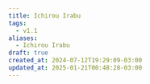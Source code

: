 ```yaml
---
title: Ichirou Irabu
tags:
  - v1.1
aliases:
  - Ichirou Irabu
draft: true
created_at: 2024-07-12T19:29:09-03:00
updated_at: 2025-01-21T00:48:28-03:00
---
```




